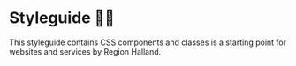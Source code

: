 # Styleguide 💅🏾

This styleguide contains CSS components and classes is a starting point for websites and services by Region Halland.